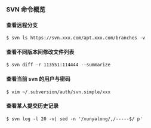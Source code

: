 ### SVN 命令概览

#### 查看远程分支

	$ svn ls https://svn.xxx.com/apt.xxx.com/branches -v

#### 查看不同版本间修改文件列表

	$ svn diff -r 113551:114444 --summarize
#### 查看当前 svn 的用户与密码

	$ vim ~/.subversion/auth/svn.simple/xxx

#### 查看某人提交历史记录

	$ svn log -l 20 -v| sed -n '/xunyalong/,/-----$/ p'